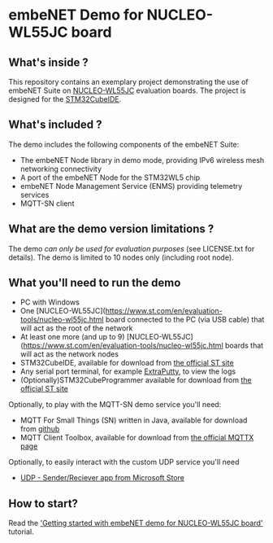 # embeNET Demo for NUCLEO-WL55JC board

## What's inside ?

This repository contains an exemplary project demonstrating the use of embeNET Suite on [NUCLEO-WL55JC](https://www.st.com/en/evaluation-tools/nucleo-wl55jc.html) evaluation boards. 
The project is designed for the [STM32CubeIDE](https://www.st.com/en/development-tools/stm32cubeide.html). 

## What's included ?

The demo includes the following components of the embeNET Suite:
- The embeNET Node library in demo mode, providing IPv6 wireless mesh networking connectivity
- A port of the embeNET Node for the STM32WL5 chip
- embeNET Node Management Service (ENMS) providing telemetry services
- MQTT-SN client

## What are the demo version limitations ?

The demo *can only be used for evaluation purposes* (see LICENSE.txt for details).
The demo is limited to 10 nodes only (including root node).

## What you'll need to run the demo

- PC with Windows
- One [NUCLEO-WL55JC](https://www.st.com/en/evaluation-tools/nucleo-wl55jc.html board connected to the PC (via USB cable) that will act as the root of the network
- At least one more (and up to 9) [NUCLEO-WL55JC](https://www.st.com/en/evaluation-tools/nucleo-wl55jc.html boards that will act as the network nodes
- STM32CubeIDE, available for download from [the official ST site](https://www.st.com/en/development-tools/stm32cubeide.html)
- Any serial port terminal, for example [ExtraPutty](https://sourceforge.net/projects/extraputty), to view the logs
- (Optionally)STM32CubeProgrammer available for download from [the official ST site](https://www.st.com/en/development-tools/stm32cubeprog.html)

Optionally, to play with the MQTT-SN demo service you'll need:
- MQTT For Small Things (SN) written in Java, available for download from [github](https://github.com/simon622/mqtt-sn)
- MQTT Client Toolbox, available for download from [the official MQTTX page](https://mqttx.app)

Optionally, to easily interact with the custom UDP service you'll need
- [UDP - Sender/Reciever app from Microsoft Store](https://www.microsoft.com/store/apps/9nblggh52bt0)

## How to start?

Read the ['Getting started with embeNET demo for NUCLEO-WL55JC board'](https://embe.tech/docs/?q=doxyview/Getting%20started%20with%20Nucleo-WL55JC/index.html) tutorial.